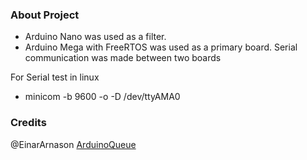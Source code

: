 ### About Project

- Arduino Nano was used as a filter.
- Arduino Mega with FreeRTOS was used as a primary board.
Serial communication was made between two boards

For Serial test in linux
*   minicom -b 9600 -o -D /dev/ttyAMA0

### Credits
@EinarArnason [ArduinoQueue](https://github.com/EinarArnason/ArduinoQueue)
